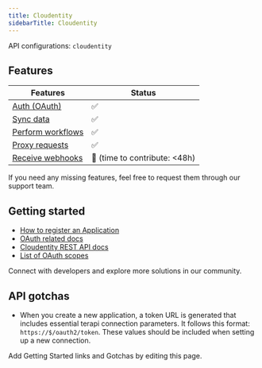 ```yaml
---
title: Cloudentity
sidebarTitle: Cloudentity
---
```


API configurations: `cloudentity`

## Features

| Features | Status |
| - | - |
| [Auth (OAuth)](/integrate/guides/authorize-an-api) | ✅ |
| [Sync data](/integrate/guides/sync-data-from-an-api) | ✅ |
| [Perform workflows](/integrate/guides/perform-workflows-with-an-api) | ✅ |
| [Proxy requests](/integrate/guides/proxy-requests-to-an-api) | ✅ |
| [Receive webhooks](/integrate/guides/receive-webhooks-from-an-api) | 🚫 (time to contribute: &lt;48h) |

If you need any missing features, feel free to request them through our support team.

## Getting started

-   [How to register an Application](https://cloudentity.com/developers/howtos/applications/connect-application/)
-   [OAuth related docs](https://cloudentity.com/developers/basics/oauth-grant-types/client-credentials-flow/)
-   [Cloudentity REST API docs](https://cloudentity.com/developers/)
-   [List of OAuth scopes](https://cloudentity.com/developers/basics/tokens/access-token/#access-token-scope)

Connect with developers and explore more solutions in our community.

## API gotchas
- When you create a new application, a token URL is generated that includes essential terapi connection parameters. It follows this format: `https://$/oauth2/token`. These values should be included when setting up a new connection.

Add Getting Started links and Gotchas by editing this page.
